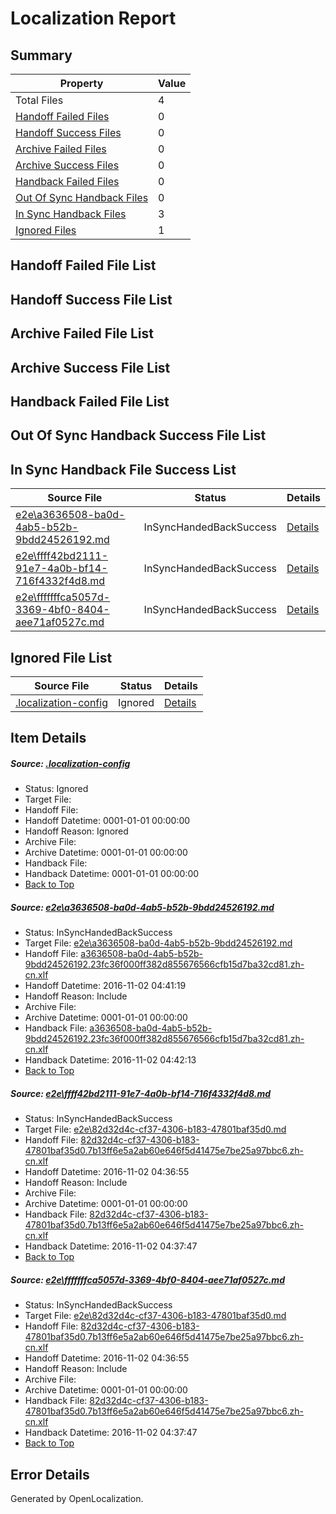 # <a name='report-top'></a> Localization Report

## Summary
 Property | Value 
 -------- | ----- 
 Total Files | 4
[ Handoff Failed Files ](#handoff-failed-list)| 0
[ Handoff Success Files ](#handoff-success-list)| 0
[ Archive Failed Files ](#archive-failed-list)| 0
[ Archive Success Files ](#archive-success-list)| 0
[ Handback Failed Files ](#handback-failed-list)| 0
[ Out Of Sync Handback Files ](#outofsync-handback-success-list)| 0
[ In Sync Handback Files ](#insync-handback-success-list)| 3
[ Ignored Files ](#ignored-list)| 1

## <a name='handoff-failed-list'></a> Handoff Failed File List

## <a name='handoff-success-list'></a> Handoff Success File List

## <a name='archive-failed-list'></a> Archive Failed File List

## <a name='archive-success-list'></a> Archive Success File List

## <a name='handback-failed-list'></a> Handback Failed File List

## <a name='outofsync-handback-success-list'></a> Out Of Sync Handback Success File List

## <a name='insync-handback-success-list'></a> In Sync Handback File Success List
 Source File | Status | Details 
 ----------- | ------ | ------- 
 [e2e\a3636508-ba0d-4ab5-b52b-9bdd24526192.md](https://github.com/OpenLocalizationTestOrg/ol-test0/blob/058618c50ba6348257816adf42524bd6ef76b554/e2e/a3636508-ba0d-4ab5-b52b-9bdd24526192.md) | InSyncHandedBackSuccess | [Details](#929ff355668a0bb88c92618900ce6e8d34f64a011)
 [e2e\ffff42bd2111-91e7-4a0b-bf14-716f4332f4d8.md](https://github.com/OpenLocalizationTestOrg/ol-test0/blob/9a8694ec8334dcc2f7e9ad8c6f39700f3c582410/e2e/ffff42bd2111-91e7-4a0b-bf14-716f4332f4d8.md) | InSyncHandedBackSuccess | [Details](#5c3fb4f41b200906530f8912102f8a729a05cf2e2)
 [e2e\fffffffca5057d-3369-4bf0-8404-aee71af0527c.md](https://github.com/OpenLocalizationTestOrg/ol-test0/blob/058618c50ba6348257816adf42524bd6ef76b554/e2e/fffffffca5057d-3369-4bf0-8404-aee71af0527c.md) | InSyncHandedBackSuccess | [Details](#5c3fb4f41b200906530f8912102f8a729a05cf2e3)

## <a name='ignored-list'></a> Ignored File List
 Source File | Status | Details 
 ----------- | ------ | ------- 
 [.localization-config](https://github.com/OpenLocalizationTestOrg/ol-test0/blob/058618c50ba6348257816adf42524bd6ef76b554/.localization-config) | Ignored | [Details](#c268a05ecaa7ec85942ed632c29928ee5bd6da8d0)

## Item Details
##### <a name='c268a05ecaa7ec85942ed632c29928ee5bd6da8d0'></a> Source: [.localization-config](https://github.com/OpenLocalizationTestOrg/ol-test0/blob/058618c50ba6348257816adf42524bd6ef76b554/.localization-config)
* Status: Ignored
* Target File: 
* Handoff File: 
* Handoff Datetime: 0001-01-01 00:00:00
* Handoff Reason: Ignored
* Archive File: 
* Archive Datetime: 0001-01-01 00:00:00
* Handback File: 
* Handback Datetime: 0001-01-01 00:00:00
* [Back to Top](#report-top)

##### <a name='929ff355668a0bb88c92618900ce6e8d34f64a011'></a> Source: [e2e\a3636508-ba0d-4ab5-b52b-9bdd24526192.md](https://github.com/OpenLocalizationTestOrg/ol-test0/blob/058618c50ba6348257816adf42524bd6ef76b554/e2e/a3636508-ba0d-4ab5-b52b-9bdd24526192.md)
* Status: InSyncHandedBackSuccess
* Target File: [e2e\a3636508-ba0d-4ab5-b52b-9bdd24526192.md](https://github.com/OpenLocalizationTestOrg/ol-test0-zhcn/blob/7596d4bc564f59f200554cd9647008d2c8df83ff/e2e/a3636508-ba0d-4ab5-b52b-9bdd24526192.md)
* Handoff File: [a3636508-ba0d-4ab5-b52b-9bdd24526192.23fc36f000ff382d855676566cfb15d7ba32cd81.zh-cn.xlf](https://github.com/OpenLocalizationTestOrg/ol-test0-handoff/blob/de233af58b94c64c66a409a32501306c25d9ccba/ol-handoff/OpenLocalizationTestOrg/ol-test0-zhcn/yufeih/ht/a3636508-ba0d-4ab5-b52b-9bdd24526192.23fc36f000ff382d855676566cfb15d7ba32cd81.zh-cn.xlf)
* Handoff Datetime: 2016-11-02 04:41:19
* Handoff Reason: Include
* Archive File: 
* Archive Datetime: 0001-01-01 00:00:00
* Handback File: [a3636508-ba0d-4ab5-b52b-9bdd24526192.23fc36f000ff382d855676566cfb15d7ba32cd81.zh-cn.xlf](https://github.com/OpenLocalizationTestOrg/ol-test0-handback/blob/ce6add3250fd4bf8023b79df6a34421905a58f17/ol-handback/OpenLocalizationTestOrg/ol-test0-zhcn/yufeih/ht/a3636508-ba0d-4ab5-b52b-9bdd24526192.23fc36f000ff382d855676566cfb15d7ba32cd81.zh-cn.xlf)
* Handback Datetime: 2016-11-02 04:42:13
* [Back to Top](#report-top)

##### <a name='5c3fb4f41b200906530f8912102f8a729a05cf2e2'></a> Source: [e2e\ffff42bd2111-91e7-4a0b-bf14-716f4332f4d8.md](https://github.com/OpenLocalizationTestOrg/ol-test0/blob/9a8694ec8334dcc2f7e9ad8c6f39700f3c582410/e2e/ffff42bd2111-91e7-4a0b-bf14-716f4332f4d8.md)
* Status: InSyncHandedBackSuccess
* Target File: [e2e\82d32d4c-cf37-4306-b183-47801baf35d0.md](https://github.com/OpenLocalizationTestOrg/ol-test0-zhcn/blob/60fb13cd6eefbce88440cfd495440a21032a88e7/e2e/82d32d4c-cf37-4306-b183-47801baf35d0.md)
* Handoff File: [82d32d4c-cf37-4306-b183-47801baf35d0.7b13ff6e5a2ab60e646f5d41475e7be25a97bbc6.zh-cn.xlf](https://github.com/OpenLocalizationTestOrg/ol-test0-handoff/blob/29faa072705677cd5bfd163738173dfdf4f8f69b/ol-handoff/OpenLocalizationTestOrg/ol-test0-zhcn/yufeih/ht/82d32d4c-cf37-4306-b183-47801baf35d0.7b13ff6e5a2ab60e646f5d41475e7be25a97bbc6.zh-cn.xlf)
* Handoff Datetime: 2016-11-02 04:36:55
* Handoff Reason: Include
* Archive File: 
* Archive Datetime: 0001-01-01 00:00:00
* Handback File: [82d32d4c-cf37-4306-b183-47801baf35d0.7b13ff6e5a2ab60e646f5d41475e7be25a97bbc6.zh-cn.xlf](https://github.com/OpenLocalizationTestOrg/ol-test0-handback/blob/cf1a7cfa8770139f87146ecff92780dfafb6fc99/ol-handback/OpenLocalizationTestOrg/ol-test0-zhcn/yufeih/ht/82d32d4c-cf37-4306-b183-47801baf35d0.7b13ff6e5a2ab60e646f5d41475e7be25a97bbc6.zh-cn.xlf)
* Handback Datetime: 2016-11-02 04:37:47
* [Back to Top](#report-top)

##### <a name='5c3fb4f41b200906530f8912102f8a729a05cf2e3'></a> Source: [e2e\fffffffca5057d-3369-4bf0-8404-aee71af0527c.md](https://github.com/OpenLocalizationTestOrg/ol-test0/blob/058618c50ba6348257816adf42524bd6ef76b554/e2e/fffffffca5057d-3369-4bf0-8404-aee71af0527c.md)
* Status: InSyncHandedBackSuccess
* Target File: [e2e\82d32d4c-cf37-4306-b183-47801baf35d0.md](https://github.com/OpenLocalizationTestOrg/ol-test0-zhcn/blob/60fb13cd6eefbce88440cfd495440a21032a88e7/e2e/82d32d4c-cf37-4306-b183-47801baf35d0.md)
* Handoff File: [82d32d4c-cf37-4306-b183-47801baf35d0.7b13ff6e5a2ab60e646f5d41475e7be25a97bbc6.zh-cn.xlf](https://github.com/OpenLocalizationTestOrg/ol-test0-handoff/blob/29faa072705677cd5bfd163738173dfdf4f8f69b/ol-handoff/OpenLocalizationTestOrg/ol-test0-zhcn/yufeih/ht/82d32d4c-cf37-4306-b183-47801baf35d0.7b13ff6e5a2ab60e646f5d41475e7be25a97bbc6.zh-cn.xlf)
* Handoff Datetime: 2016-11-02 04:36:55
* Handoff Reason: Include
* Archive File: 
* Archive Datetime: 0001-01-01 00:00:00
* Handback File: [82d32d4c-cf37-4306-b183-47801baf35d0.7b13ff6e5a2ab60e646f5d41475e7be25a97bbc6.zh-cn.xlf](https://github.com/OpenLocalizationTestOrg/ol-test0-handback/blob/cf1a7cfa8770139f87146ecff92780dfafb6fc99/ol-handback/OpenLocalizationTestOrg/ol-test0-zhcn/yufeih/ht/82d32d4c-cf37-4306-b183-47801baf35d0.7b13ff6e5a2ab60e646f5d41475e7be25a97bbc6.zh-cn.xlf)
* Handback Datetime: 2016-11-02 04:37:47
* [Back to Top](#report-top)


## Error Details

Generated by OpenLocalization.
